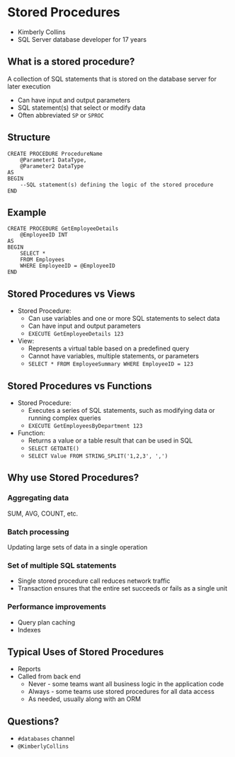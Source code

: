 # Stored Procedures
* Kimberly Collins
* SQL Server database developer for 17 years

## What is a stored procedure?
A collection of SQL statements that is stored on the database server for later execution
* Can have input and output parameters
* SQL statement(s) that select or modify data
* Often abbreviated `SP` or `SPROC`

## Structure
    CREATE PROCEDURE ProcedureName
        @Parameter1 DataType,
        @Parameter2 DataType
    AS
    BEGIN
        --SQL statement(s) defining the logic of the stored procedure
    END

## Example
    CREATE PROCEDURE GetEmployeeDetails
        @EmployeeID INT
    AS
    BEGIN
        SELECT * 
        FROM Employees 
        WHERE EmployeeID = @EmployeeID
    END

## Stored Procedures vs Views
* Stored Procedure:
    * Can use variables and one or more SQL statements to select data
    * Can have input and output parameters
    * `EXECUTE GetEmployeeDetails 123`
* View:
    * Represents a virtual table based on a predefined query
    * Cannot have variables, multiple statements, or parameters
    * `SELECT * FROM EmployeeSummary WHERE EmployeeID = 123`

## Stored Procedures vs Functions
* Stored Procedure: 
    * Executes a series of SQL statements, such as modifying data or running complex queries
    * `EXECUTE GetEmployeesByDepartment 123`
* Function: 
    * Returns a value or a table result that can be used in SQL
    * `SELECT GETDATE()`
    * `SELECT Value FROM STRING_SPLIT('1,2,3', ',')`

## Why use Stored Procedures?

### Aggregating data
SUM, AVG, COUNT, etc.

### Batch processing
Updating large sets of data in a single operation

### Set of multiple SQL statements
* Single stored procedure call reduces network traffic
* Transaction ensures that the entire set succeeds or fails as a single unit

### Performance improvements
* Query plan caching
* Indexes

## Typical Uses of Stored Procedures
* Reports
* Called from back end
  * Never - some teams want all business logic in the application code
  * Always - some teams use stored procedures for all data access
  * As needed, usually along with an ORM

## Questions?
* `#databases` channel
* `@KimberlyCollins`
